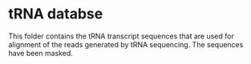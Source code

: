 # tRNA databse
This folder contains the tRNA transcript sequences that are used for alignment of the reads generated by tRNA sequencing.
The sequences have been masked.



